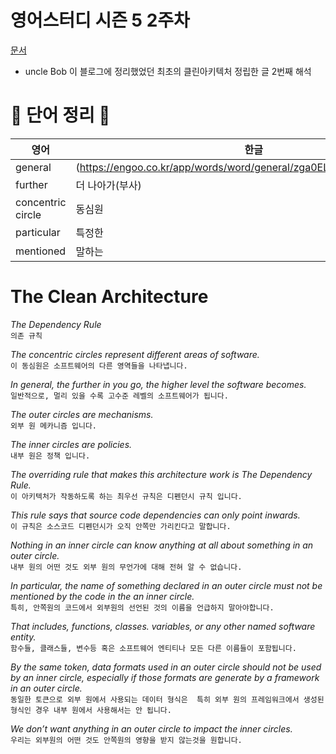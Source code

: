 # 영어스터디 시즌 5 2주차

[문서](https://blog.cleancoder.com/uncle-bob/2012/08/13/the-clean-architecture.html)

- uncle Bob 이 블로그에 정리했었던 최초의 클린아키텍처 정립한 글 2번째 해석


# 📗 단어 정리 📘

|영어|한글|
|---|---|
|general|(https://engoo.co.kr/app/words/word/general/zga0ELstQmCjlQAAAABh1Q)|
|further|더 나아가(부사)|
|concentric circle|동심원|
|particular|특정한|
|mentioned|말하는|

# The Clean Architecture   
   
_The Dependency Rule_   
`의존 규칙`   
   
_The concentric circles represent different areas of software._   
`이 동심원은 소프트웨어의 다른 영역들을 나타냅니다.`   
   
_In general, the further in you go, the higher level the software becomes._   
`일반적으로, 멀리 있을 수록 고수준 레벨의 소프트웨어가 됩니다. `   

_The outer circles are mechanisms._       
`외부 원 메카니즘 입니다.`   

_The inner circles are policies._   
`내부 원은 정책 입니다.`   

_The overriding rule that makes this architecture work is The Dependency Rule._    
`이 아키텍처가 작동하도록 하는 최우선 규칙은 디펜던시 규칙 입니다.`   

_This rule says that source code dependencies can only point inwards._   
`이 규칙은 소스코드 디펜던시가 오직 안쪽만 가리킨다고 말합니다.`   

_Nothing in an inner circle can know anything at all about something in an outer circle._   
`내부 원의 어떤 것도 외부 원의 무언가에 대해 전혀 알 수 없습니다.`   

_In particular, the name of something declared in an outer circle must not be mentioned 
by the code in the an inner circle._   
`특히, 안쪽원의 코드에서 외부원의 선언된 것의 이름을 언급하지 말아야합니다. `   

_That includes, functions, classes. variables, or any other named software entity._   
`함수들, 클래스들, 변수등 혹은 소프트웨어 엔티티나 모든 다른 이름들이 포함됩니다.`   

_By the same token, data formats used in an outer circle should not be used by an inner circle, 
especially if those formats are generate by a framework in an outer circle._   
`동일한 토큰으로 외부 원에서 사용되는 데이터 형식은 
특히 외부 원의 프레임워크에서 생성된 형식인 경우 내부 원에서 사용해서는 안 됩니다.`   

_We don’t want anything in an outer circle to impact the inner circles._   
`우리는 외부원의 어떤 것도 안쪽원의 영향을 받지 않는것을 원합니다. `
